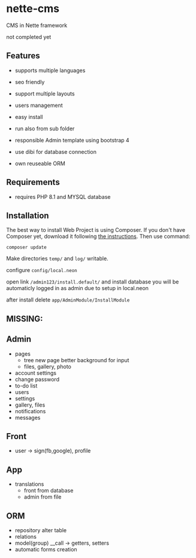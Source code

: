 # nette-cms
CMS in Nette framework

not completed yet

Features
---------

- supports multiple languages

- seo friendly

- support multiple layouts

- users management

- easy install

- run also from sub folder

- responsible Admin template using bootstrap 4

- use dibi for database connection

- own reuseable ORM 


Requirements
------------

- requires PHP 8.1 and MYSQL database


Installation
------------
The best way to install Web Project is using Composer. If you don't have Composer yet,
download it following [the instructions](https://doc.nette.org/composer). Then use command:

	composer update

Make directories `temp/` and `log/` writable.

configure `config/local.neon`

open link `/admin123/install.default/` and install database you will be automaticly logged in as admin due to setup in local.neon 

after install delete `app/AdminModule/InstallModule`

MISSING:
-------

Admin
-----
- pages
    - tree new page better background for input
    - files, gallery, photo
- account settings
- change password
- to-do list
- users
- settings
- gallery, files
- notifications
- messages

Front
-----
- user -> sign(fb,google), profile

App
---
- translations
    - front from database
    - admin from file

ORM
---
- repository alter table
- relations
- model(group) __call -> getters, setters
- automatic forms creation